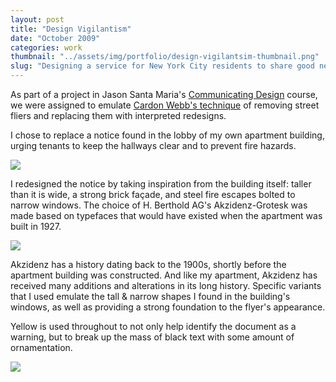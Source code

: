 ```yaml
---
layout: post
title: "Design Vigilantism"
date: "October 2009"
categories: work
thumbnail: "../assets/img/portfolio/design-vigilantsim-thumbnail.png"
slug: "Designing a service for New York City residents to share good news."
---
```


As part of a project in Jason Santa Maria's [Communicating Design][23] course,
we were assigned to emulate [Cardon Webb's technique][24] of removing street
fliers and replacing them with interpreted redesigns.

   [23]: http://interactiondesign.sva.edu/classes/communicatingdesign/
   [24]: http://idsgn.org/posts/guerrilla-typography/

I chose to replace a notice found in the lobby of my own apartment building,
urging tenants to keep the hallways clear and to prevent fire hazards.

![][26]

I redesigned the notice by taking inspiration from the building itself: taller
than it is wide, a strong brick fa&ccedil;ade, and steel fire escapes bolted to
narrow windows. The choice of H. Berthold AG's Akzidenz-Grotesk was made based
on typefaces that would have existed when the apartment was built in 1927.

![][25]

Akzidenz has a history dating back to the 1900s, shortly before the apartment
building was constructed. And like my apartment, Akzidenz has received many
additions and alterations in its long history. Specific variants that I used
emulate the tall & narrow shapes I found in the building's windows, as well as
providing a strong foundation to the flyer's appearance.

Yellow is used throughout to not only help identify the document as a warning,
but to break up the mass of black text with some amount of ornamentation.

![][27]

   [25]: ../assets/img/portfolio/designvigilantsim-0-620.png
   [26]: ../assets/img/portfolio/designvigilantsim-1-620.png
   [27]: ../assets/img/portfolio/designvigilantsim-2-620.jpg
